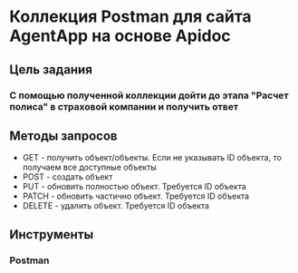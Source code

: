 # Коллекция Postman для сайта AgentApp на основе Apidoc

## Цель задания
### С помощью полученной коллекции дойти до этапа "Расчет полиса" в страховой компании и получить ответ

## Методы запросов
- GET - получить объект/объекты. Если не указывать ID объекта, то получаем все доступные объекты
- POST - создать объект
- PUT - обновить полностью объект. Требуется ID объекта
- PATCH - обновить частично объект. Требуется ID объекта
- DELETE - удалить объект. Требуется ID объекта

## Инструменты
### Postman
